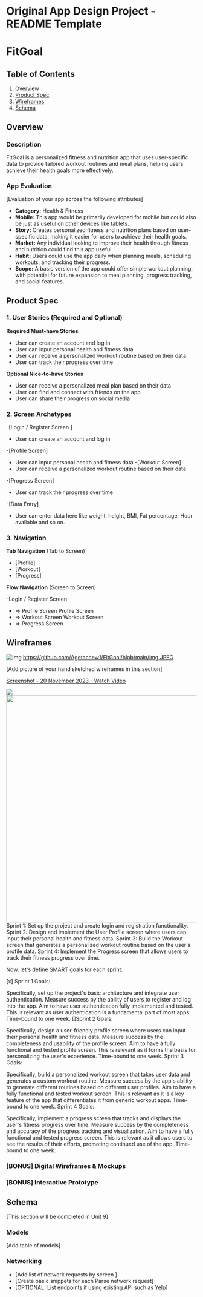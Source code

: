 Original App Design Project - README Template
===

# FitGoal

## Table of Contents

1. [Overview](#Overview)
2. [Product Spec](#Product-Spec)
3. [Wireframes](#Wireframes)
4. [Schema](#Schema)

## Overview

### Description

FitGoal is a personalized fitness and nutrition app that uses user-specific data to provide tailored workout routines and meal plans, helping users achieve their health goals more effectively.

### App Evaluation

[Evaluation of your app across the following attributes]
- **Category:** Health & Fitness
- **Mobile:** This app would be primarily developed for mobile but could also be just as useful on other devices like tablets.
- **Story:** Creates personalized fitness and nutrition plans based on user-specific data, making it easier for users to achieve their health goals.
- **Market:** Any individual looking to improve their health through fitness and nutrition could find this app useful.
- **Habit:** Users could use the app daily when planning meals, scheduling workouts, and tracking their progress.
- **Scope:** A basic version of the app could offer simple workout planning, with potential for future expansion to meal planning, progress tracking, and social features.

## Product Spec

### 1. User Stories (Required and Optional)

**Required Must-have Stories**

* User can create an account and log in
* User can input personal health and fitness data
* User can receive a personalized workout routine based on their data
* User can track their progress over time

**Optional Nice-to-have Stories**

* User can receive a personalized meal plan based on their data
* User can find and connect with friends on the app
* User can share their progress on social media

### 2. Screen Archetypes

-[Login / Register Screen ]
* User can create an account and log in

-[Profile Screen]
* User can input personal health and fitness data
-[Workout Screen]
* User can receive a personalized workout routine based on their data

-[Progress Screen]
* User can track their progress over time

-[Data Entry]
* User can enter data here like weight, height, BMI, Fat percentage, Hour available and so on. 

### 3. Navigation

**Tab Navigation** (Tab to Screen)

* [Profile]
* [Workout]
* [Progress]

**Flow Navigation** (Screen to Screen)

 -Login / Register Screen
* => Profile Screen
Profile Screen
* => Workout Screen
Workout Screen
* => Progress Screen

## Wireframes
![img](https://github.com/Agetachew1/FitGoal/assets/106967171/0e73d83b-a924-4e04-8911-153ad8db91eb)
https://github.com/Agetachew1/FitGoal/blob/main/img.JPEG

[Add picture of your hand sketched wireframes in this section]
<div>
    <a href="https://www.loom.com/share/70697990d49b434bbcad32b8c7ee4fa4">
      <p>Screenshot - 20 November 2023 - Watch Video</p>
    </a>
    <a href="https://www.loom.com/share/70697990d49b434bbcad32b8c7ee4fa4">
      <img style="max-width:300px;" src="https://cdn.loom.com/sessions/thumbnails/70697990d49b434bbcad32b8c7ee4fa4-with-play.gif">
    </a>
  </div>

<img src="YOUR_WIREFRAME_IMAGE_URL" width=600>
Sprint 1: Set up the project and create login and registration functionality.
Sprint 2: Design and implement the User Profile screen where users can input their personal health and fitness data.
Sprint 3: Build the Workout screen that generates a personalized workout routine based on the user's profile data.
Sprint 4: Implement the Progress screen that allows users to track their fitness progress over time.

Now, let's define SMART goals for each sprint:

[x] Sprint 1 Goals:

Specifically, set up the project's basic architecture and integrate user authentication.
Measure success by the ability of users to register and log into the app.
Aim to have user authentication fully implemented and tested.
This is relevant as user authentication is a fundamental part of most apps.
Time-bound to one week.
[]Sprint 2 Goals:

Specifically, design a user-friendly profile screen where users can input their personal health and fitness data.
Measure success by the completeness and usability of the profile screen.
Aim to have a fully functional and tested profile screen.
This is relevant as it forms the basis for personalizing the user's experience.
Time-bound to one week.
Sprint 3 Goals:

Specifically, build a personalized workout screen that takes user data and generates a custom workout routine.
Measure success by the app's ability to generate different routines based on different user profiles.
Aim to have a fully functional and tested workout screen.
This is relevant as it is a key feature of the app that differentiates it from generic workout apps.
Time-bound to one week.
Sprint 4 Goals:

Specifically, implement a progress screen that tracks and displays the user's fitness progress over time.
Measure success by the completeness and accuracy of the progress tracking and visualization.
Aim to have a fully functional and tested progress screen.
This is relevant as it allows users to see the results of their efforts, promoting continued use of the app.
Time-bound to one week.
### [BONUS] Digital Wireframes & Mockups

### [BONUS] Interactive Prototype

## Schema 

[This section will be completed in Unit 9]

### Models

[Add table of models]

### Networking

- [Add list of network requests by screen ]
- [Create basic snippets for each Parse network request]
- [OPTIONAL: List endpoints if using existing API such as Yelp]
